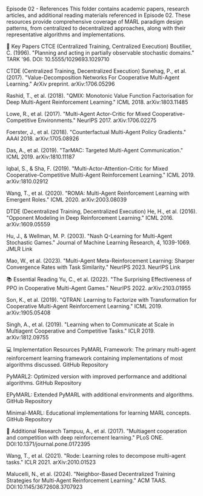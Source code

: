 Episode 02 - References
This folder contains academic papers, research articles, and additional reading materials referenced in Episode 02. These resources provide comprehensive coverage of MARL paradigm design patterns, from centralized to decentralized approaches, along with their representative algorithms and implementations.

📖 Key Papers
CTCE (Centralized Training, Centralized Execution)
Boutilier, C. (1996). "Planning and acting in partially observable stochastic domains." TARK '96.
DOI: 10.5555/1029693.1029710

CTDE (Centralized Training, Decentralized Execution)
Sunehag, P., et al. (2017). "Value-Decomposition Networks For Cooperative Multi-Agent Learning." ArXiv preprint.
arXiv:1706.05296

Rashid, T., et al. (2018). "QMIX: Monotonic Value Function Factorisation for Deep Multi-Agent Reinforcement Learning." ICML 2018.
arXiv:1803.11485

Lowe, R., et al. (2017). "Multi-Agent Actor-Critic for Mixed Cooperative-Competitive Environments." NeurIPS 2017.
arXiv:1706.02275

Foerster, J., et al. (2018). "Counterfactual Multi-Agent Policy Gradients." AAAI 2018.
arXiv:1705.08926

Das, A., et al. (2019). "TarMAC: Targeted Multi-Agent Communication." ICML 2019.
arXiv:1810.11187

Iqbal, S., & Sha, F. (2019). "Multi-Actor-Attention-Critic for Mixed Cooperative-Competitive Multi-Agent Reinforcement Learning." ICML 2019.
arXiv:1810.02912

Wang, T., et al. (2020). "ROMA: Multi-Agent Reinforcement Learning with Emergent Roles." ICML 2020.
arXiv:2003.08039

DTDE (Decentralized Training, Decentralized Execution)
He, H., et al. (2016). "Opponent Modeling in Deep Reinforcement Learning." ICML 2016.
arXiv:1609.05559

Hu, J., & Wellman, M. P. (2003). "Nash Q-Learning for Multi-Agent Stochastic Games." Journal of Machine Learning Research, 4, 1039-1069.
JMLR Link

Mao, W., et al. (2023). "Multi-Agent Meta-Reinforcement Learning: Sharper Convergence Rates with Task Similarity." NeurIPS 2023.
NeurIPS Link

📚 Essential Reading
Yu, C., et al. (2022). "The Surprising Effectiveness of PPO in Cooperative Multi-Agent Games." NeurIPS 2022.
arXiv:2103.01955

Son, K., et al. (2019). "QTRAN: Learning to Factorize with Transformation for Cooperative Multi-Agent Reinforcement Learning." ICML 2019.
arXiv:1905.05408

Singh, A., et al. (2019). "Learning when to Communicate at Scale in Multiagent Cooperative and Competitive Tasks." ICLR 2019.
arXiv:1812.09755

💻 Implementation Resources
PyMARL Framework: The primary multi-agent reinforcement learning framework containing implementations of most algorithms discussed.
GitHub Repository

PyMARL2: Optimized version with improved performance and additional algorithms.
GitHub Repository

EPyMARL: Extended PyMARL with additional environments and algorithms.
GitHub Repository

Minimal-MARL: Educational implementations for learning MARL concepts.
GitHub Repository

🔬 Additional Research
Tampuu, A., et al. (2017). "Multiagent cooperation and competition with deep reinforcement learning." PLoS ONE.
DOI:10.1371/journal.pone.0172395

Wang, T., et al. (2021). "Rode: Learning roles to decompose multi-agent tasks." ICLR 2021.
arXiv:2010.01523

Malucelli, N., et al. (2024). "Neighbor-Based Decentralized Training Strategies for Multi-Agent Reinforcement Learning." ACM TAAS.
DOI:10.1145/3672608.3707923

